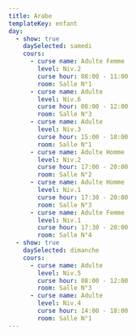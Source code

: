 ```yaml
---
title: Arabe
templateKey: enfant
day:
  - show: true
    daySelected: samedi
    cours:
      - curse name: Adulte Femme
        level: Niv.2
        curse hour: 08:00 - 11:00
        room: Salle N°1
      - curse name: Adulte
        level: Niv.6
        curse hour: 08:00 - 12:00
        room: Salle N°3
      - curse name: Adulte
        level: Niv.3
        curse hour: 15:00 - 18:00
        room: Salle N°1
      - curse name: Adulte Homme
        level: Niv.2
        curse hour: 17:00 - 20:00
        room: Salle N°2
      - curse name: Adulte Homme
        level: Niv.1
        curse hour: 17:30 - 20:00
        room: Salle N°3
      - curse name: Adulte Femme
        level: Niv.1
        curse hour: 17:30 - 20:00
        room: Salle N°4
  - show: true
    daySelected: dimanche
    cours:
      - curse name: Adulte
        level: Niv.5
        curse hour: 08:00 - 12:00
        room: Salle N°3
      - curse name: Adulte
        level: Niv.4
        curse hour: 14:00 - 18:00
        room: Salle N°1
---
```

